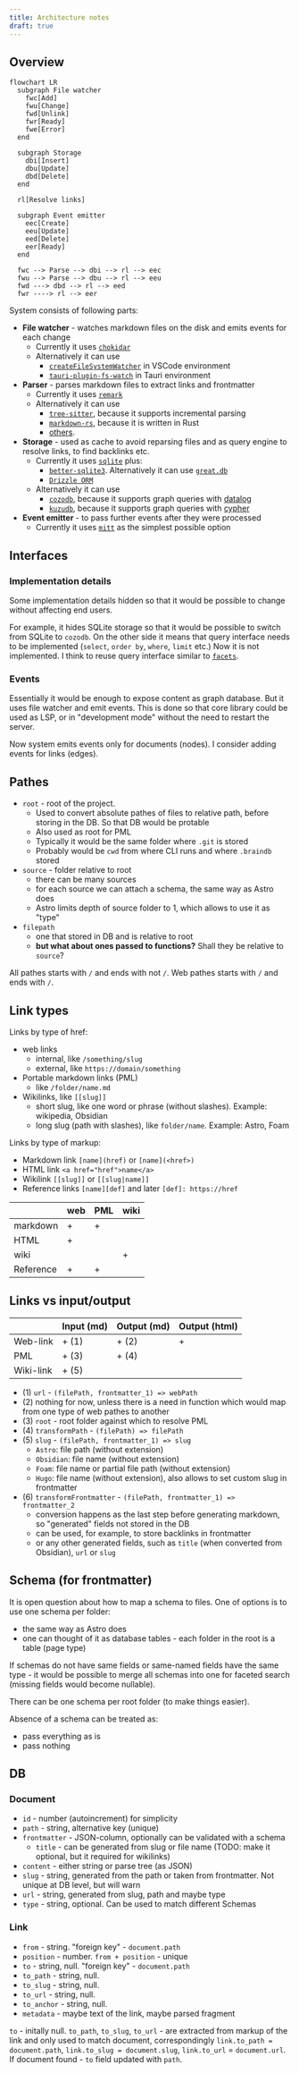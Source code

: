 ```yaml
---
title: Architecture notes
draft: true
---
```


## Overview

```mermaid
flowchart LR
  subgraph File watcher
    fwc[Add]
    fwu[Change]
    fwd[Unlink]
    fwr[Ready]
    fwe[Error]
  end

  subgraph Storage
    dbi[Insert]
    dbu[Update]
    dbd[Delete]
  end

  rl[Resolve links]

  subgraph Event emitter
    eec[Create]
    eeu[Update]
    eed[Delete]
    eer[Ready]
  end

  fwc --> Parse --> dbi --> rl --> eec
  fwu --> Parse --> dbu --> rl --> eeu
  fwd ---> dbd --> rl --> eed
  fwr ----> rl --> eer
```

System consists of following parts:

- **File watcher** - watches markdown files on the disk and emits events for each change
  - Currently it uses [`chokidar`](https://www.npmjs.com/package/chokidar)
  - Alternatively it can use
    - [`createFileSystemWatcher`](https://code.visualstudio.com/api/references/vscode-api#workspace.createFileSystemWatcher) in VSCode environment
    - [`tauri-plugin-fs-watch`](https://github.com/tauri-apps/tauri-plugin-fs-watch) in Tauri environment
- **Parser** - parses markdown files to extract links and frontmatter
  - Currently it uses [`remark`](https://github.com/remarkjs/remark)
  - Alternatively it can use
    - [`tree-sitter`](https://github.com/tree-sitter/tree-sitter), because it supports incremental parsing
    - [`markdown-rs`](https://github.com/wooorm/markdown-rs), because it is written in Rust
    - [others](https://stereobooster.com/posts/markdown-parsers/).
- **Storage** - used as cache to avoid reparsing files and as query engine to resolve links, to find backlinks etc.
  - Currently it uses [`sqlite`](https://www.sqlite.org/index.html) plus:
    - [`better-sqlite3`](https://www.npmjs.com/package/better-sqlite3). Alternatively it can use [`great.db`](https://www.npmjs.com/package/great.db)
    - [`Drizzle ORM`](https://orm.drizzle.team/)
  - Alternatively it can use
    - [`cozodb`](https://docs.cozodb.org), because it supports graph queries with [datalog](https://docs.cozodb.org/en/latest/tips.html)
    - [`kuzudb`](https://kuzudb.com), because it supports graph queries with [cypher](https://kuzudb.com/docusaurus/cypher/query-clauses/match)
- **Event emitter** - to pass further events after they were processed
  - Currently it uses [`mitt`](https://github.com/developit/mitt) as the simplest possible option

## Interfaces

### Implementation details

Some implementation details hidden so that it would be possible to change without affecting end users.

For example, it hides SQLite storage so that it would be possible to switch from SQLite to `cozodb`. On the other side it means that query interface needs to be implemented (`select`, `order by`, `where`, `limit` etc.) Now it is not implemented. I think to reuse query interface similar to [`facets`](https://github.com/stereobooster/facets/blob/main/packages/facets/src/Facets.ts#L138-L150).

### Events

Essentially it would be enough to expose content as graph database. But it uses file watcher and emit events. This is done so that core library could be used as LSP, or in "development mode" without the need to restart the server.

Now system emits events only for documents (nodes). I consider adding events for links (edges).

## Pathes

- `root` - root of the project.
  - Used to convert absolute pathes of files to relative path, before storing in the DB. So that DB would be protable
  - Also used as root for PML
  - Typically it would be the same folder where `.git` is stored
  - Probably would be `cwd` from where CLI runs and where `.braindb` stored
- `source` - folder relative to root
  - there can be many sources
  - for each source we can attach a schema, the same way as Astro does
  - Astro limits depth of source folder to 1, which allows to use it as "type"
- `filepath`
  - one that stored in DB and is relative to root
  - **but what about ones passed to functions?** Shall they be relative to `source`?

All pathes starts with `/` and ends with not `/`.
Web pathes starts with `/` and ends with `/`.

## Link types

Links by type of href:

- web links
  - internal, like `/something/slug`
  - external, like `https://domain/something`
- Portable markdown links (PML)
  - like `/folder/name.md`
- Wikilinks, like `[[slug]]`
  - short slug, like one word or phrase (without slashes). Example: wikipedia, Obsidian
  - long slug (path with slashes), like `folder/name`. Example: Astro, Foam

Links by type of markup:

- Markdown link `[name](href)` or `[name](<href>)`
- HTML link `<a href="href">name</a>`
- Wikilink `[[slug]]` or `[[slug|name]]`
- Reference links `[name][def]` and later `[def]: https://href`

|           | web | PML | wiki |
| --------- | --- | --- | ---- |
| markdown  | +   | +   |      |
| HTML      | +   |     |      |
| wiki      |     |     | +    |
| Reference | +   | +   |      |

## Links vs input/output

|           | Input (md) | Output (md) | Output (html) |
| --------- | ---------- | ----------- | ------------- |
| Web-link  | + (1)      | + (2)       | +             |
| PML       | + (3)      | + (4)       |               |
| Wiki-link | + (5)      |             |               |

- (1) `url` - `(filePath, frontmatter_1) => webPath`
- (2) nothing for now, unless there is a need in function which would map from one type of web pathes to another
- (3) `root` - root folder against which to resolve PML
- (4) `transformPath` - `(filePath) => filePath`
- (5) `slug` - `(filePath, frontmatter_1) => slug`
  - `Astro`: file path (without extension)
  - `Obsidian`: file name (without extension)
  - `Foam`: file name or partial file path (without extension)
  - `Hugo`: file name (without extension), also allows to set custom slug in frontmatter
- (6) `transformFrontmatter` - `(filePath, frontmatter_1) => frontmatter_2`
  - conversion happens as the last step before generating markdown, so "generated" fields not stored in the DB
  - can be used, for example, to store backlinks in frontmatter
  - or any other generated fields, such as `title` (when converted from Obsidian), `url` or `slug`

## Schema (for frontmatter)

It is open question about how to map a schema to files. One of options is to use one schema per folder:

- the same way as Astro does
- one can thought of it as database tables - each folder in the root is a table (page type)

If schemas do not have same fields or same-named fields have the same type - it would be possible to merge all schemas into one for faceted search (missing fields would become nullable).

There can be one schema per root folder (to make things easier).

Absence of a schema can be treated as:

- pass everything as is
- pass nothing

## DB

### Document

- `id` - number (autoincrement) for simplicity
- `path` - string, alternative key (unique)
- `frontmatter` - JSON-column, optionally can be validated with a schema
  - `title` - can be generated from slug or file name (TODO: make it optional, but it required for wikilinks)
- `content` - either string or parse tree (as JSON)
- `slug` - string, generated from the path or taken from frontmatter. Not unique at DB level, but will warn
- `url` - string, generated from slug, path and maybe type
- `type` - string, optional. Can be used to match different Schemas

### Link

- `from` - string. "foreign key" - `document.path`
- `position` - number. `from + position` - unique
- `to` - string, null. "foreign key" - `document.path`
- `to_path` - string, null.
- `to_slug` - string, null.
- `to_url` - string, null.
- `to_anchor` - string, null.
- `metadata` - maybe text of the link, maybe parsed fragment

`to` - initally null. `to_path`, `to_slug`, `to_url` - are extracted from markup of the link and only used to match document, correspondingly `link.to_path = document.path`, `link.to_slug = document.slug`, `link.to_url` = `document.url`. If document found - `to` field updated with `path`.
